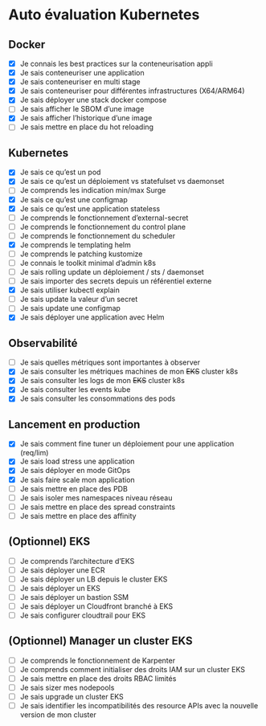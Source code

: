 # Auto évaluation Kubernetes

## Docker

- [x] Je connais les best practices sur la conteneurisation appli
- [x] Je sais conteneuriser une application
- [x] Je sais conteneuriser en multi stage
- [x] Je sais conteneuriser pour différentes infrastructures (X64/ARM64)
- [x] Je sais déployer une stack docker compose
- [ ] Je sais afficher le SBOM d’une image
- [x] Je sais afficher l’historique d’une image
- [ ] Je sais mettre en place du hot reloading

## Kubernetes

- [X] Je sais ce qu’est un pod
- [X] Je sais ce qu’est un déploiement vs statefulset vs daemonset
- [ ] Je comprends les indication min/max Surge
- [x] Je sais ce qu’est une configmap
- [x] Je sais ce qu’est une application stateless
- [ ] Je comprends le fonctionnement d’external-secret
- [ ] Je comprends le fonctionnement du control plane
- [ ] Je comprends le fonctionnement du scheduler
- [x] Je comprends le templating helm
- [ ] Je comprends le patching kustomize
- [ ] Je connais le toolkit minimal d’admin k8s
- [ ] Je sais rolling update un déploiement / sts / daemonset
- [ ] Je sais importer des secrets depuis un référentiel externe
- [x] Je sais utiliser kubectl explain
- [ ] Je sais update la valeur d’un secret
- [ ] Je sais update une configmap
- [x] Je sais déployer une application avec Helm

## Observabilité

- [ ] Je sais quelles métriques sont importantes à observer
- [x] Je sais consulter les métriques machines de mon ~~EKS~~ cluster k8s
- [x] Je sais consulter les logs de mon ~~EKS~~ cluster k8s
- [x] Je sais consulter les events kube
- [x] Je sais consulter les consommations des pods

## Lancement en production

- [x] Je sais comment fine tuner un déploiement pour une application (req/lim)
- [x] Je sais load stress une application
- [x] Je sais déployer en mode GitOps
- [x] Je sais faire scale mon application
- [ ] Je sais mettre en place des PDB
- [ ] Je sais isoler mes namespaces niveau réseau
- [ ] Je sais mettre en place des spread constraints
- [ ] Je sais mettre en place des affinity

## (Optionnel) EKS

- [ ] Je comprends l’architecture d’EKS
- [ ] Je sais déployer une ECR
- [ ] Je sais déployer un LB depuis le cluster EKS
- [ ] Je sais déployer un EKS
- [ ] Je sais déployer un bastion SSM
- [ ] Je sais déployer un Cloudfront branché à EKS
- [ ] Je sais configurer cloudtrail pour EKS

## (Optionnel) Manager un cluster EKS

- [ ] Je comprends le fonctionnement de Karpenter
- [ ] Je comprends comment initialiser des droits IAM sur un cluster EKS
- [ ] Je sais mettre en place des droits RBAC limités
- [ ] Je sais sizer mes nodepools
- [ ] Je sais upgrade un cluster EKS
- [ ] Je sais identifier les incompatibilités des resource APIs avec la nouvelle version de mon cluster